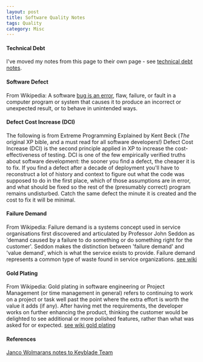 ```yaml
---
layout: post
title: Software Quality Notes
tags: Quality
category: Misc
---
```

#### Technical Debt 

I've moved my notes from this page to their own page - see [technical debt notes](http://blog.markpearl.co.za/Technical-Debt-Notes).

#### Software Defect 

From Wikipedia:
A software [bug is an error](http://en.wikipedia.org/wiki/Software_defect), flaw, failure, or fault in a computer program or system that causes it to produce an incorrect or unexpected result, or to behave in unintended ways.  
 
#### Defect Cost Increase (DCI) 

The following is from Extreme Programming Explained by Kent Beck (*The* original XP bible, and a must read for all software developers!)
Defect Cost Increase (DCI) is the second principle applied in XP to increase the cost-effectiveness of testing. DCI is one of the few empirically verified truths about software development: the sooner you find a defect, the cheaper it is to fix. If you find a defect after a decade of deployment you'll have to reconstruct a lot of history and context to figure out what the code was supposed to do in the first place, which of those assumptions are in error, and what should be fixed so the rest of the (presumably correct) program remains undisturbed. Catch the same defect the minute it is created and the cost to fix it will be minimal.
 
#### Failure Demand 

From Wikipedia:
Failure demand is a systems concept used in service organisations first discovered and articulated by Professor John Seddon as 'demand caused by a failure to do something or do something right for the customer'. Seddon makes the distinction between 'failure demand' and 'value demand', which is what the service exists to provide. Failure demand represents a common type of waste found in service organizations. [see wiki](http://en.wikipedia.org/wiki/Failure_demand)
 
#### Gold Plating 

From Wikipedia:
Gold plating in software engineering or Project Management (or time management in general) refers to continuing to work on a project or task well past the point where the extra effort is worth the value it adds (if any). After having met the requirements, the developer works on further enhancing the product, thinking the customer would be delighted to see additional or more polished features, rather than what was asked for or expected. [see wiki gold plating](http://en.wikipedia.org/wiki/Gold_plating_software_engineering)

#### References 

[Janco Wolmarans notes to Keyblade Team](https://twitter.com/jancowol)
